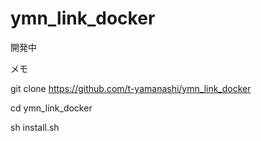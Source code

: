 # ymn_link_docker
開発中

メモ

git clone https://github.com/t-yamanashi/ymn_link_docker

cd ymn_link_docker

sh install.sh
